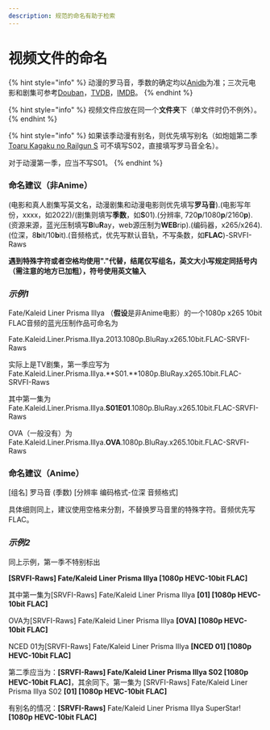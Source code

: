 ```yaml
---
description: 规范的命名有助于检索
---
```


# 视频文件的命名

{% hint style="info" %}
动漫的罗马音，季数的确定均以[Anidb](https://anidb.net/)为准；三次元电影和剧集可参考[Douban](https://www.douban.com/)，[TVDB](https://thetvdb.com/)，[IMDB](https://www.imdb.com/)。
{% endhint %}

{% hint style="info" %}
视频文件应放在同一个**文件夹**下（单文件时仍不例外）。
{% endhint %}

{% hint style="info" %}
如果该季动漫有别名，则优先填写别名（如炮姐第二季 [Toaru Kagaku no Railgun S](https://anidb.net/anime/9484) 可不填写S02，直接填写罗马音全名）。

对于动漫第一季，应当不写S01。
{% endhint %}

### 命名建议（非Anime）&#x20;

(电影和真人剧集写英文名，动漫剧集和动漫电影则优先填写**罗马音**).(电影写年份，xxxx，如2022)/(剧集则填写**季数**，如**S**01).(分辨率, 720**p**/1080**p**/2160**p**).(资源来源，蓝光压制填写**B**lu**R**ay，web源压制为**WEB**rip).(编码器，x265/x264).(位深，8**b**it/10**b**it).(音频格式，优先写默认音轨，不写条数，如**FLAC**)-SRVFI-Raws

**遇到特殊字符或者空格均使用"."代替，结尾仅写组名，英文大小写规定同括号内（需注意的地方已加粗），符号使用英文输入**

### _**示例1**_

Fate/Kaleid Liner Prisma Illya （**假设**是非Anime电影）的一个1080p x265 10bit FLAC音频的蓝光压制作品可命名为

Fate.Kaleid.Liner.Prisma.Illya.2013.1080p.BluRay.x265.10bit.FLAC-SRVFI-Raws

实际上是TV剧集，第一季应写为 Fate.Kaleid.Liner.Prisma.Illya.**S01.**1080p.BluRay.x265.10bit.FLAC-SRVFI-Raws

其中第一集为 Fate.Kaleid.Liner.Prisma.Illya.**S01E01**.1080p.BluRay.x265.10bit.FLAC-SRVFI-Raws

OVA（一般没有）为 Fate.Kaleid.Liner.Prisma.Illya.**OVA**.1080p.BluRay.x265.10bit.FLAC-SRVFI-Raws

### 命名建议（Anime）

\[组名] 罗马音 (季数) \[分辨率 编码格式-位深 音频格式]

具体细则同上，建议使用空格来分割，不替换罗马音里的特殊字符。音频优先写FLAC。

### _示例2_

同上示例，第一季不特别标出

**\[SRVFI-Raws] Fate/Kaleid Liner Prisma Illya \[1080p HEVC-10bit FLAC]**

其中第一集为\[SRVFI-Raws] Fate/Kaleid Liner Prisma Illya **\[01] \[1080p HEVC-10bit FLAC]**

OVA为\[SRVFI-Raws] Fate/Kaleid Liner Prisma Illya **\[OVA] \[1080p HEVC-10bit FLAC]**

NCED 01为\[SRVFI-Raws] Fate/Kaleid Liner Prisma Illya **\[NCED 01] \[1080p HEVC-10bit FLAC]**

第二季应当为：**\[SRVFI-Raws] Fate/Kaleid Liner Prisma Illya S02 \[1080p HEVC-10bit FLAC]**，其余同下。第一集为 \[SRVFI-Raws] Fate/Kaleid Liner Prisma Illya S02 **\[01] \[1080p HEVC-10bit FLAC]**

有别名的情况：**\[SRVFI-Raws]** Fate/Kaleid Liner Prisma Illya SuperStar! **\[1080p HEVC-10bit FLAC]**
